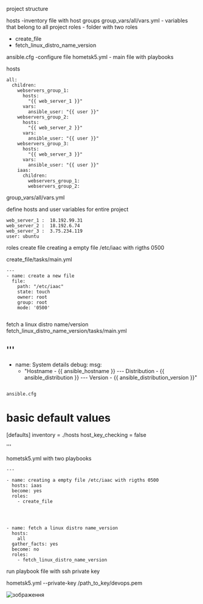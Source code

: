 project structure

hosts  -inventory file with host groups
group_vars/all/vars.yml - variables that belong to all project
roles - folder  with two roles
- create_file
- fetch_linux_distro_name_version 

ansible.cfg -configure  file
hometsk5.yml - main file with  playbooks

hosts  

```
all:
  children:
    webservers_group_1:
      hosts:
        "{{ web_server_1 }}"
      vars:
        ansible_user: "{{ user }}"
    webservers_group_2:
      hosts:
        "{{ web_server_2 }}"
      vars:
        ansible_user: "{{ user }}"
    webservers_group_3:
      hosts:
        "{{ web_server_3 }}"
      vars:
        ansible_user: "{{ user }}"
    iaas:
      children:
        webservers_group_1:
        webservers_group_2:
```

group_vars/all/vars.yml

define hosts and user variables for entire project
```
web_server_1 :  18.192.99.31
web_server_2 :  18.192.6.74
web_server_3 :  3.75.234.119
user: ubuntu
```

roles
create file creating a empty file /etc/iaac with rigths 0500 

create_file/tasks/main.yml

```
---
- name: create a new file
  file:
    path: "/etc/iaac"
    state: touch
    owner: root
    group: root
    mode: '0500'
    
```

fetch a linux distro name/version
fetch_linux_distro_name_version/tasks/main.yml

'''
---
- name: System details
  debug: 
    msg:
    - "Hostname - {{ ansible_hostname }} --- Distribution - {{ ansible_distribution }} --- Version - {{ ansible_distribution_version }}"
```

ansible.cfg
```
# basic default values
[defaults]
inventory = ./hosts
host_key_checking = false

'''

hometsk5.yml with two playbooks

```
---

- name: creating a empty file /etc/iaac with rigths 0500
  hosts: iaas
  become: yes
  roles:
    - create_file

   


- name: fetch a linux distro name_version
  hosts: 
    all
  gather_facts: yes
  become: no
  roles:
    - fetch_linux_distro_name_version

```
run playbook file  with  ssh private  key

hometsk5.yml  --private-key /path_to_key/devops.pem


![зображення](https://user-images.githubusercontent.com/97990456/209868283-6c6093d4-c6dc-4d3d-ba92-5ea7c83a1110.png)




